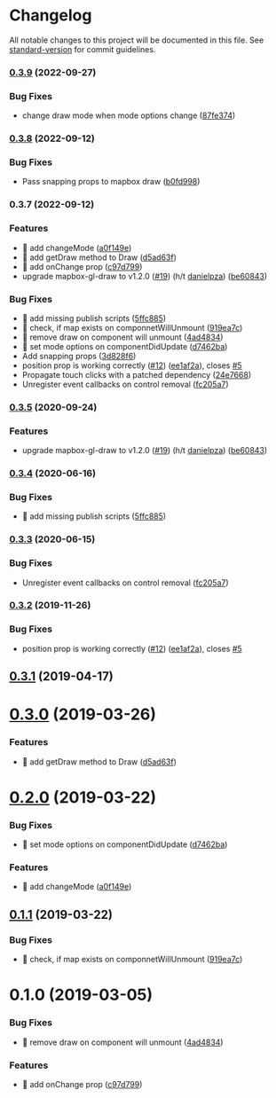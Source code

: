 # Changelog

All notable changes to this project will be documented in this file. See [standard-version](https://github.com/conventional-changelog/standard-version) for commit guidelines.

### [0.3.9](https://github.com/urbica/react-map-gl-draw/compare/v0.3.8...v0.3.9) (2022-09-27)


### Bug Fixes

* change draw mode when mode options change ([87fe374](https://github.com/urbica/react-map-gl-draw/commit/87fe374e9eab0773a3bb2146d7bbe66d7bbd2f46))

### [0.3.8](https://github.com/urbica/react-map-gl-draw/compare/v0.3.7...v0.3.8) (2022-09-12)


### Bug Fixes

* Pass snapping props to mapbox draw ([b0fd998](https://github.com/urbica/react-map-gl-draw/commit/b0fd998356e3f001402ec79c19767c0e5a08b89a))

### 0.3.7 (2022-09-12)


### Features

* 🎸 add changeMode ([a0f149e](https://github.com/urbica/react-map-gl-draw/commit/a0f149e95b3f1dbad24ad483f5877abf0546d49d))
* 🎸 add getDraw method to Draw ([d5ad63f](https://github.com/urbica/react-map-gl-draw/commit/d5ad63ffd419ae025d2985d59b736d57da11995d))
* 🎸 add onChange prop ([c97d799](https://github.com/urbica/react-map-gl-draw/commit/c97d79940ae037d0ca6e16a376f538d76806d7d8))
* upgrade mapbox-gl-draw to v1.2.0 ([#19](https://github.com/urbica/react-map-gl-draw/issues/19)) (h/t [danielpza](https://github.com/danielpza)) ([be60843](https://github.com/urbica/react-map-gl-draw/commit/be6084384f5ceb1a68ba630a399b932aebaaf507))


### Bug Fixes

* 🐛 add missing publish scripts ([5ffc885](https://github.com/urbica/react-map-gl-draw/commit/5ffc8852472a6a5b916236b7366ebeabae3fa584))
* 🐛 check, if map exists on componnetWillUnmount ([919ea7c](https://github.com/urbica/react-map-gl-draw/commit/919ea7c5bea8b325db6777b4c3d182f15a4db033))
* 🐛 remove draw on component will unmount ([4ad4834](https://github.com/urbica/react-map-gl-draw/commit/4ad4834316b900d0ff88134ffd5f5fb0cf36d2ba))
* 🐛 set mode options on componentDidUpdate ([d7462ba](https://github.com/urbica/react-map-gl-draw/commit/d7462baf42c778cd0a7c92ca6121d3802e8bbdd7))
* Add snapping props ([3d828f6](https://github.com/urbica/react-map-gl-draw/commit/3d828f6f1bbe8910bc98bad15232773b227844ce))
* position prop is working correctly ([#12](https://github.com/urbica/react-map-gl-draw/issues/12)) ([ee1af2a](https://github.com/urbica/react-map-gl-draw/commit/ee1af2a9382a1773d12da534d5ea713ea22f1a34)), closes [#5](https://github.com/urbica/react-map-gl-draw/issues/5)
* Propagate touch clicks with a patched dependency ([24e7668](https://github.com/urbica/react-map-gl-draw/commit/24e766866c27553f3400ca58ed0d16f63d0f2b7e))
* Unregister event callbacks on control removal ([fc205a7](https://github.com/urbica/react-map-gl-draw/commit/fc205a7235b683a75751927642359e1dbd30ec8d))

### [0.3.5](https://github.com/urbica/react-map-gl-draw/compare/v0.3.4...v0.3.5) (2020-09-24)


### Features

* upgrade mapbox-gl-draw to v1.2.0 ([#19](https://github.com/urbica/react-map-gl-draw/issues/19)) (h/t [danielpza](https://github.com/danielpza)) ([be60843](https://github.com/urbica/react-map-gl-draw/commit/be6084384f5ceb1a68ba630a399b932aebaaf507))

### [0.3.4](https://github.com/urbica/react-map-gl-draw/compare/v0.3.3...v0.3.4) (2020-06-16)


### Bug Fixes

* 🐛 add missing publish scripts ([5ffc885](https://github.com/urbica/react-map-gl-draw/commit/5ffc8852472a6a5b916236b7366ebeabae3fa584))

### [0.3.3](https://github.com/urbica/react-map-gl-draw/compare/v0.3.2...v0.3.3) (2020-06-15)


### Bug Fixes

* Unregister event callbacks on control removal ([fc205a7](https://github.com/urbica/react-map-gl-draw/commit/fc205a7235b683a75751927642359e1dbd30ec8d))

### [0.3.2](https://github.com/urbica/react-map-gl-draw/compare/v0.3.1...v0.3.2) (2019-11-26)


### Bug Fixes

* position prop is working correctly ([#12](https://github.com/urbica/react-map-gl-draw/issues/12)) ([ee1af2a](https://github.com/urbica/react-map-gl-draw/commit/ee1af2a9382a1773d12da534d5ea713ea22f1a34)), closes [#5](https://github.com/urbica/react-map-gl-draw/issues/5)

## [0.3.1](https://github.com/urbica/react-map-gl-draw/compare/v0.3.0...v0.3.1) (2019-04-17)



# [0.3.0](https://github.com/urbica/react-map-gl-draw/compare/v0.2.0...v0.3.0) (2019-03-26)


### Features

* 🎸 add getDraw method to Draw ([d5ad63f](https://github.com/urbica/react-map-gl-draw/commit/d5ad63f))



# [0.2.0](https://github.com/urbica/react-map-gl-draw/compare/v0.1.1...v0.2.0) (2019-03-22)


### Bug Fixes

* 🐛 set mode options on componentDidUpdate ([d7462ba](https://github.com/urbica/react-map-gl-draw/commit/d7462ba))


### Features

* 🎸 add changeMode ([a0f149e](https://github.com/urbica/react-map-gl-draw/commit/a0f149e))



## [0.1.1](https://github.com/urbica/react-map-gl-draw/compare/v0.1.0...v0.1.1) (2019-03-22)


### Bug Fixes

* 🐛 check, if map exists on componnetWillUnmount ([919ea7c](https://github.com/urbica/react-map-gl-draw/commit/919ea7c))



# 0.1.0 (2019-03-05)


### Bug Fixes

* 🐛 remove draw on component will unmount ([4ad4834](https://github.com/urbica/react-map-gl-draw/commit/4ad4834))


### Features

* 🎸 add onChange prop ([c97d799](https://github.com/urbica/react-map-gl-draw/commit/c97d799))
